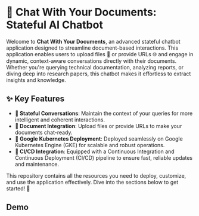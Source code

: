 # 🤖 Chat With Your Documents: Stateful AI Chatbot

Welcome to **Chat With Your Documents**, an advanced stateful chatbot application designed to streamline document-based interactions. This application enables users to upload files 📁 or provide URLs 🌐 and engage in dynamic, context-aware conversations directly with their documents. Whether you're querying technical documentation, analyzing reports, or diving deep into research papers, this chatbot makes it effortless to extract insights and knowledge.

## ✨ Key Features

- **🤝 Stateful Conversations**: Maintain the context of your queries for more intelligent and coherent interactions.
- **📄 Document Integration**: Upload files or provide URLs to make your documents chat-ready.
- **🚀 Google Kubernetes Deployment**: Deployed seamlessly on Google Kubernetes Engine (GKE) for scalable and robust operations.
- **🔄 CI/CD Integration**: Equipped with a Continuous Integration and Continuous Deployment (CI/CD) pipeline to ensure fast, reliable updates and maintenance.

This repository contains all the resources you need to deploy, customize, and use the application effectively. Dive into the sections below to get started! 🚀

## Demo


